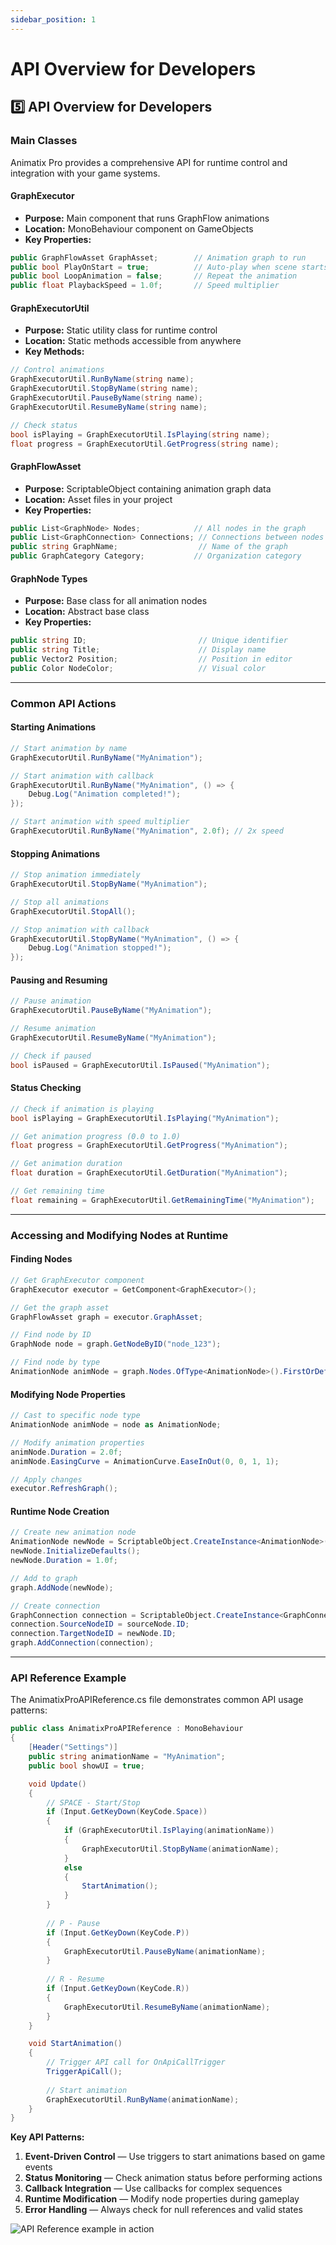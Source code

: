 ```yaml
---
sidebar_position: 1
---
```


# API Overview for Developers

## 5️⃣ API Overview for Developers

### Main Classes

Animatix Pro provides a comprehensive API for runtime control and integration with your game systems.

#### GraphExecutor
- **Purpose:** Main component that runs GraphFlow animations
- **Location:** MonoBehaviour component on GameObjects
- **Key Properties:**
```csharp
public GraphFlowAsset GraphAsset;        // Animation graph to run
public bool PlayOnStart = true;          // Auto-play when scene starts
public bool LoopAnimation = false;       // Repeat the animation
public float PlaybackSpeed = 1.0f;       // Speed multiplier
```

#### GraphExecutorUtil
- **Purpose:** Static utility class for runtime control
- **Location:** Static methods accessible from anywhere
- **Key Methods:**
```csharp
// Control animations
GraphExecutorUtil.RunByName(string name);
GraphExecutorUtil.StopByName(string name);
GraphExecutorUtil.PauseByName(string name);
GraphExecutorUtil.ResumeByName(string name);

// Check status
bool isPlaying = GraphExecutorUtil.IsPlaying(string name);
float progress = GraphExecutorUtil.GetProgress(string name);
```

#### GraphFlowAsset
- **Purpose:** ScriptableObject containing animation graph data
- **Location:** Asset files in your project
- **Key Properties:**
```csharp
public List<GraphNode> Nodes;            // All nodes in the graph
public List<GraphConnection> Connections; // Connections between nodes
public string GraphName;                  // Name of the graph
public GraphCategory Category;           // Organization category
```

#### GraphNode Types
- **Purpose:** Base class for all animation nodes
- **Location:** Abstract base class
- **Key Properties:**
```csharp
public string ID;                         // Unique identifier
public string Title;                      // Display name
public Vector2 Position;                  // Position in editor
public Color NodeColor;                   // Visual color
```

---

### Common API Actions

#### Starting Animations
```csharp
// Start animation by name
GraphExecutorUtil.RunByName("MyAnimation");

// Start animation with callback
GraphExecutorUtil.RunByName("MyAnimation", () => {
    Debug.Log("Animation completed!");
});

// Start animation with speed multiplier
GraphExecutorUtil.RunByName("MyAnimation", 2.0f); // 2x speed
```

#### Stopping Animations
```csharp
// Stop animation immediately
GraphExecutorUtil.StopByName("MyAnimation");

// Stop all animations
GraphExecutorUtil.StopAll();

// Stop animation with callback
GraphExecutorUtil.StopByName("MyAnimation", () => {
    Debug.Log("Animation stopped!");
});
```

#### Pausing and Resuming
```csharp
// Pause animation
GraphExecutorUtil.PauseByName("MyAnimation");

// Resume animation
GraphExecutorUtil.ResumeByName("MyAnimation");

// Check if paused
bool isPaused = GraphExecutorUtil.IsPaused("MyAnimation");
```

#### Status Checking
```csharp
// Check if animation is playing
bool isPlaying = GraphExecutorUtil.IsPlaying("MyAnimation");

// Get animation progress (0.0 to 1.0)
float progress = GraphExecutorUtil.GetProgress("MyAnimation");

// Get animation duration
float duration = GraphExecutorUtil.GetDuration("MyAnimation");

// Get remaining time
float remaining = GraphExecutorUtil.GetRemainingTime("MyAnimation");
```

---

### Accessing and Modifying Nodes at Runtime

#### Finding Nodes
```csharp
// Get GraphExecutor component
GraphExecutor executor = GetComponent<GraphExecutor>();

// Get the graph asset
GraphFlowAsset graph = executor.GraphAsset;

// Find node by ID
GraphNode node = graph.GetNodeByID("node_123");

// Find node by type
AnimationNode animNode = graph.Nodes.OfType<AnimationNode>().FirstOrDefault();
```

#### Modifying Node Properties
```csharp
// Cast to specific node type
AnimationNode animNode = node as AnimationNode;

// Modify animation properties
animNode.Duration = 2.0f;
animNode.EasingCurve = AnimationCurve.EaseInOut(0, 0, 1, 1);

// Apply changes
executor.RefreshGraph();
```

#### Runtime Node Creation
```csharp
// Create new animation node
AnimationNode newNode = ScriptableObject.CreateInstance<AnimationNode>();
newNode.InitializeDefaults();
newNode.Duration = 1.0f;

// Add to graph
graph.AddNode(newNode);

// Create connection
GraphConnection connection = ScriptableObject.CreateInstance<GraphConnection>();
connection.SourceNodeID = sourceNode.ID;
connection.TargetNodeID = newNode.ID;
graph.AddConnection(connection);
```

---

### API Reference Example

The AnimatixProAPIReference.cs file demonstrates common API usage patterns:

```csharp
public class AnimatixProAPIReference : MonoBehaviour
{
    [Header("Settings")]
    public string animationName = "MyAnimation";
    public bool showUI = true;

    void Update()
    {
        // SPACE - Start/Stop
        if (Input.GetKeyDown(KeyCode.Space))
        {
            if (GraphExecutorUtil.IsPlaying(animationName))
            {
                GraphExecutorUtil.StopByName(animationName);
            }
            else
            {
                StartAnimation();
            }
        }
        
        // P - Pause
        if (Input.GetKeyDown(KeyCode.P))
        {
            GraphExecutorUtil.PauseByName(animationName);
        }
        
        // R - Resume
        if (Input.GetKeyDown(KeyCode.R))
        {
            GraphExecutorUtil.ResumeByName(animationName);
        }
    }

    void StartAnimation()
    {
        // Trigger API call for OnApiCallTrigger
        TriggerApiCall();
        
        // Start animation
        GraphExecutorUtil.RunByName(animationName);
    }
}
```

**Key API Patterns:**
1. **Event-Driven Control** — Use triggers to start animations based on game events
2. **Status Monitoring** — Check animation status before performing actions
3. **Callback Integration** — Use callbacks for complex sequences
4. **Runtime Modification** — Modify node properties during gameplay
5. **Error Handling** — Always check for null references and valid states

![API Reference example in action](/img/screenshots/25-api-reference-example.png)